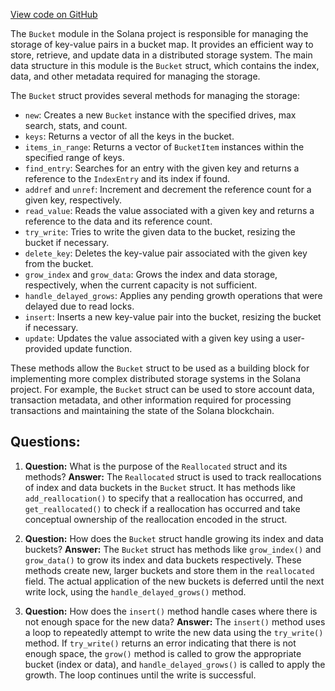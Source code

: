 [View code on GitHub](https://github.com/solana-labs/solana/blob/master/bucket_map/src/bucket.rs)

The `Bucket` module in the Solana project is responsible for managing the storage of key-value pairs in a bucket map. It provides an efficient way to store, retrieve, and update data in a distributed storage system. The main data structure in this module is the `Bucket` struct, which contains the index, data, and other metadata required for managing the storage.

The `Bucket` struct provides several methods for managing the storage:

- `new`: Creates a new `Bucket` instance with the specified drives, max search, stats, and count.
- `keys`: Returns a vector of all the keys in the bucket.
- `items_in_range`: Returns a vector of `BucketItem` instances within the specified range of keys.
- `find_entry`: Searches for an entry with the given key and returns a reference to the `IndexEntry` and its index if found.
- `addref` and `unref`: Increment and decrement the reference count for a given key, respectively.
- `read_value`: Reads the value associated with a given key and returns a reference to the data and its reference count.
- `try_write`: Tries to write the given data to the bucket, resizing the bucket if necessary.
- `delete_key`: Deletes the key-value pair associated with the given key from the bucket.
- `grow_index` and `grow_data`: Grows the index and data storage, respectively, when the current capacity is not sufficient.
- `handle_delayed_grows`: Applies any pending growth operations that were delayed due to read locks.
- `insert`: Inserts a new key-value pair into the bucket, resizing the bucket if necessary.
- `update`: Updates the value associated with a given key using a user-provided update function.

These methods allow the `Bucket` struct to be used as a building block for implementing more complex distributed storage systems in the Solana project. For example, the `Bucket` struct can be used to store account data, transaction metadata, and other information required for processing transactions and maintaining the state of the Solana blockchain.
## Questions: 
 1. **Question:** What is the purpose of the `Reallocated` struct and its methods?
   **Answer:** The `Reallocated` struct is used to track reallocations of index and data buckets in the `Bucket` struct. It has methods like `add_reallocation()` to specify that a reallocation has occurred, and `get_reallocated()` to check if a reallocation has occurred and take conceptual ownership of the reallocation encoded in the struct.

2. **Question:** How does the `Bucket` struct handle growing its index and data buckets?
   **Answer:** The `Bucket` struct has methods like `grow_index()` and `grow_data()` to grow its index and data buckets respectively. These methods create new, larger buckets and store them in the `reallocated` field. The actual application of the new buckets is deferred until the next write lock, using the `handle_delayed_grows()` method.

3. **Question:** How does the `insert()` method handle cases where there is not enough space for the new data?
   **Answer:** The `insert()` method uses a loop to repeatedly attempt to write the new data using the `try_write()` method. If `try_write()` returns an error indicating that there is not enough space, the `grow()` method is called to grow the appropriate bucket (index or data), and `handle_delayed_grows()` is called to apply the growth. The loop continues until the write is successful.